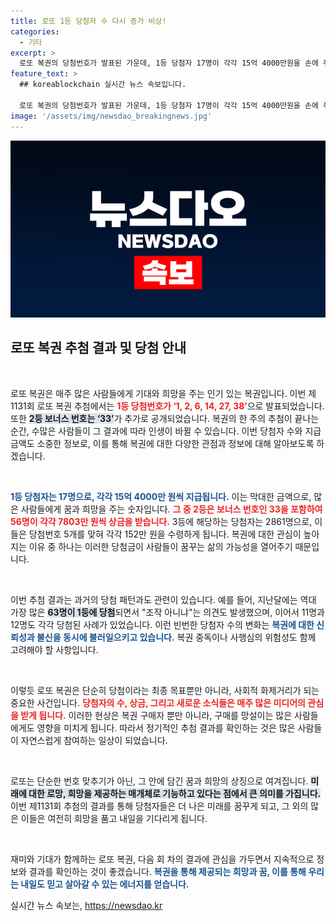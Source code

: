 ```yaml
---
title: 로또 1등 당첨자 수 다시 증가 비상!
categories:
  - 기타
excerpt: >
  로또 복권의 당첨번호가 발표된 가운데, 1등 당첨자 17명이 각각 15억 4000만원을 손에 쥐게 됐다! 지난달의 혼잡한 당첨 결과와 함께, 로또에 대한 관심이 더욱 뜨거워지고 있다. 클릭해 자세한 내용을 확인하세요!
feature_text: >
  ## koreablockchain 실시간 뉴스 속보입니다.

  로또 복권의 당첨번호가 발표된 가운데, 1등 당첨자 17명이 각각 15억 4000만원을 손에 쥐게 됐다! 지난달의 혼잡한 당첨 결과와 함께, 로또에 대한 관심이 더욱 뜨거워지고 있다. 클릭해 자세한 내용을 확인하세요!
image: '/assets/img/newsdao_breakingnews.jpg'
---
```


<p><img src="/assets/img/newsdao_breakingnews.jpg" alt="koreablockchain 속보" /></p>

<h2 data-ke-size="size26">로또 복권 추첨 결과 및 당첨 안내</h2>

<p data-ke-size="size16">&nbsp;</p>

<p>로또 복권은 매주 많은 사람들에게 기대와 희망을 주는 인기 있는 복권입니다. 이번 제1131회 로또 복권 추첨에서는 <b><span style="color: #ee2323;">1등 당첨번호가 ‘1, 2, 6, 14, 27, 38’</span></b>으로 발표되었습니다. 또한 <b><span style="background-color: #21538527;">2등 보너스 번호는 ‘33’</span></b>가 추가로 공개되었습니다. 복권의 한 주의 추첨이 끝나는 순간, 수많은 사람들이 그 결과에 따라 인생이 바뀔 수 있습니다. 이번 당첨자 수와 지급 금액도 소중한 정보로, 이를 통해 복권에 대한 다양한 관점과 정보에 대해 알아보도록 하겠습니다.</p>

<p data-ke-size="size16">&nbsp;</p>

<p><b><span style="color: #1a5490;">1등 당첨자는 17명으로, 각각 15억 4000만 원씩 지급됩니다.</span></b> 이는 막대한 금액으로, 많은 사람들에게 꿈과 희망을 주는 숫자입니다. <b><span style="color: #ee2323;">그 중 2등은 보너스 번호인 33을 포함하여 56명이 각각 7803만 원씩 상금을 받습니다.</span></b> 3등에 해당하는 당첨자는 2861명으로, 이들은 당첨번호 5개를 맞혀 각각 152만 원을 수령하게 됩니다. 복권에 대한 관심이 높아지는 이유 중 하나는 이러한 당첨금이 사람들이 꿈꾸는 삶의 가능성을 열어주기 때문입니다.</p>

<p data-ke-size="size16">&nbsp;</p>

<p>이번 추첨 결과는 과거의 당첨 패턴과도 관련이 있습니다. 예를 들어, 지난달에는 역대 가장 많은 <b><span style="background-color: #21538527;">63명이 1등에 당첨</span></b>되면서 "조작 아니냐"는 의견도 발생했으며, 이어서 11명과 12명도 각각 당첨된 사례가 있었습니다. 이런 빈번한 당첨자 수의 변화는 <b><span style="color: #1a5490;">복권에 대한 신뢰성과 불신을 동시에 불러일으키고 있습니다.</span></b> 복권 중독이나 사행심의 위험성도 함께 고려해야 할 사항입니다.</p>

<p data-ke-size="size16">&nbsp;</p>

<p>이렇듯 로또 복권은 단순히 당첨이라는 최종 목표뿐만 아니라, 사회적 화제거리가 되는 중요한 사건입니다. <b><span style="color: #ee2323;">당첨자의 수, 상금, 그리고 새로운 소식들은 매주 많은 미디어의 관심을 받게 됩니다.</span></b> 이러한 현상은 복권 구매자 뿐만 아니라, 구매를 망설이는 많은 사람들에게도 영향을 미치게 됩니다. 따라서 정기적인 추첨 결과를 확인하는 것은 많은 사람들이 자연스럽게 참여하는 일상이 되었습니다.</p>

<p data-ke-size="size16">&nbsp;</p>

<p>로또는 단순한 번호 맞추기가 아닌, 그 안에 담긴 꿈과 희망의 상징으로 여겨집니다. <b><span style="background-color: #21538527;">미래에 대한 로망, 희망을 제공하는 매개체로 기능하고 있다는 점에서 큰 의미를 가집니다.</span></b> 이번 제1131회 추첨의 결과를 통해 당첨자들은 더 나은 미래를 꿈꾸게 되고, 그 외의 많은 이들은 여전히 희망을 품고 내일을 기다리게 됩니다. </p>

<p data-ke-size="size16">&nbsp;</p>

<p>재미와 기대가 함께하는 로또 복권, 다음 회 차의 결과에 관심을 가두면서 지속적으로 정보와 결과를 확인하는 것이 좋겠습니다. <b><span style="color: #1a5490;">복권을 통해 제공되는 희망과 꿈, 이를 통해 우리는 내일도 믿고 살아갈 수 있는 에너지를 얻습니다.</span></b></p>
실시간 뉴스 속보는, <a href="https://newsdao.kr" rel="dofollow">https://newsdao.kr</a>


